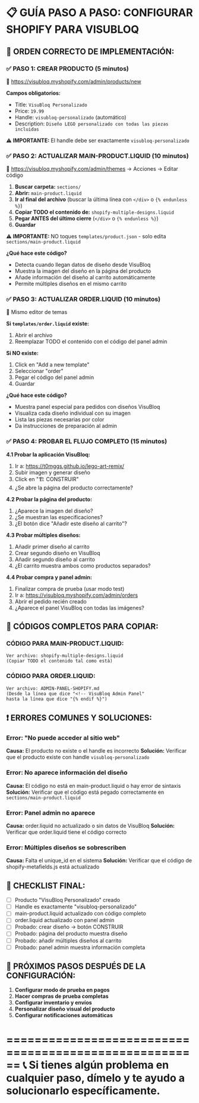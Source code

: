 📋 GUÍA PASO A PASO: CONFIGURAR SHOPIFY PARA VISUBLOQ
======================================================

## 🎯 ORDEN CORRECTO DE IMPLEMENTACIÓN:

### ✅ PASO 1: CREAR PRODUCTO (5 minutos)
📍 https://visubloq.myshopify.com/admin/products/new

**Campos obligatorios:**
- Title: `VisuBloq Personalizado`
- Price: `19.99`
- Handle: `visubloq-personalizado` (automático)
- Description: `Diseño LEGO personalizado con todas las piezas incluidas`

⚠️ **IMPORTANTE:** El handle debe ser exactamente `visubloq-personalizado`

### ✅ PASO 2: ACTUALIZAR MAIN-PRODUCT.LIQUID (10 minutos)
📍 https://visubloq.myshopify.com/admin/themes → Acciones → Editar código

1. **Buscar carpeta:** `sections/`
2. **Abrir:** `main-product.liquid`
3. **Ir al final del archivo** (buscar la última línea con `</div>` o `{% endunless %}`)
4. **Copiar TODO el contenido de:** `shopify-multiple-designs.liquid`
5. **Pegar ANTES del último cierre** (`</div>` o `{% endunless %}`)
6. **Guardar**

⚠️ **IMPORTANTE:** NO toques `templates/product.json` - solo edita `sections/main-product.liquid`

**¿Qué hace este código?**
- Detecta cuando llegan datos de diseño desde VisuBloq
- Muestra la imagen del diseño en la página del producto
- Añade información del diseño al carrito automáticamente
- Permite múltiples diseños en el mismo carrito

### ✅ PASO 3: ACTUALIZAR ORDER.LIQUID (10 minutos)
📍 Mismo editor de temas

**Si `templates/order.liquid` existe:**
1. Abrir el archivo
2. Reemplazar TODO el contenido con el código del panel admin

**Si NO existe:**
1. Click en "Add a new template"
2. Seleccionar "order"
3. Pegar el código del panel admin
4. Guardar

**¿Qué hace este código?**
- Muestra panel especial para pedidos con diseños VisuBloq
- Visualiza cada diseño individual con su imagen
- Lista las piezas necesarias por color
- Da instrucciones de preparación al admin

### ✅ PASO 4: PROBAR EL FLUJO COMPLETO (15 minutos)

**4.1 Probar la aplicación VisuBloq:**
1. Ir a: https://t0mggs.github.io/lego-art-remix/
2. Subir imagen y generar diseño
3. Click en "🏗️ CONSTRUIR"
4. ¿Se abre la página del producto correctamente?

**4.2 Probar la página del producto:**
1. ¿Aparece la imagen del diseño?
2. ¿Se muestran las especificaciones?
3. ¿El botón dice "Añadir este diseño al carrito"?

**4.3 Probar múltiples diseños:**
1. Añadir primer diseño al carrito
2. Crear segundo diseño en VisuBloq
3. Añadir segundo diseño al carrito
4. ¿El carrito muestra ambos como productos separados?

**4.4 Probar compra y panel admin:**
1. Finalizar compra de prueba (usar modo test)
2. Ir a: https://visubloq.myshopify.com/admin/orders
3. Abrir el pedido recién creado
4. ¿Aparece el panel VisuBloq con todas las imágenes?

## 🔧 CÓDIGOS COMPLETOS PARA COPIAR:

### CÓDIGO PARA MAIN-PRODUCT.LIQUID:
```
Ver archivo: shopify-multiple-designs.liquid
(Copiar TODO el contenido tal como está)
```

### CÓDIGO PARA ORDER.LIQUID:
```
Ver archivo: ADMIN-PANEL-SHOPIFY.md
(Desde la línea que dice "<!-- VisuBloq Admin Panel"
hasta la línea que dice "{% endif %}")
```

## ❗ ERRORES COMUNES Y SOLUCIONES:

### Error: "No puede acceder al sitio web"
**Causa:** El producto no existe o el handle es incorrecto
**Solución:** Verificar que el producto existe con handle `visubloq-personalizado`

### Error: No aparece información del diseño
**Causa:** El código no está en main-product.liquid o hay error de sintaxis
**Solución:** Verificar que el código está pegado correctamente en `sections/main-product.liquid`

### Error: Panel admin no aparece
**Causa:** order.liquid no actualizado o sin datos de VisuBloq
**Solución:** Verificar que order.liquid tiene el código correcto

### Error: Múltiples diseños se sobrescriben
**Causa:** Falta el unique_id en el sistema
**Solución:** Verificar que el código de shopify-metafields.js está actualizado

## 🎯 CHECKLIST FINAL:

- [ ] Producto "VisuBloq Personalizado" creado
- [ ] Handle es exactamente "visubloq-personalizado"
- [ ] main-product.liquid actualizado con código completo
- [ ] order.liquid actualizado con panel admin
- [ ] Probado: crear diseño → botón CONSTRUIR
- [ ] Probado: página del producto muestra diseño
- [ ] Probado: añadir múltiples diseños al carrito
- [ ] Probado: panel admin muestra información completa

## 🚀 PRÓXIMOS PASOS DESPUÉS DE LA CONFIGURACIÓN:

1. **Configurar modo de prueba en pagos**
2. **Hacer compras de prueba completas**
3. **Configurar inventario y envíos**
4. **Personalizar diseño visual del producto**
5. **Configurar notificaciones automáticas**

======================================================
📞 Si tienes algún problema en cualquier paso, dímelo 
y te ayudo a solucionarlo específicamente.
======================================================
